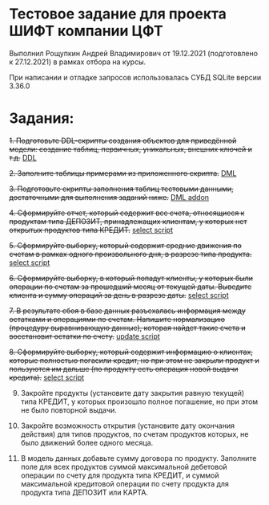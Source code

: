# Тестовое задание для проекта ШИФТ компании ЦФТ
Выполнил Рощупкин Андрей Владимирович от 19.12.2021 (подготовлено к 27.12.2021) в рамках отбора на курсы.

При написании и отладке запросов использовалась СУБД SQLite версии 3.36.0
# Задания:

~~1.  Подготовьте DDL-скрипты создания объектов для приведённой модели: создание таблиц,
первичных, уникальных, внешних ключей и т.д.~~ <a href="https://github.com/andrros3030/shift_cft_test_task/blob/main/ddl.sql">DDL</a>

~~2.  Заполните таблицы примерами из приложенного скрипта.~~ <a href="https://github.com/andrros3030/shift_cft_test_task/blob/main/dml.sql">DML</a>

~~3.	Подготовьте скрипты заполнения таблиц тестовыми данными, достаточными для выполнения заданий ниже.~~ <a href="https://github.com/andrros3030/shift_cft_test_task/blob/main/dml2.sql">DML addon</a>

~~4.	Сформируйте отчет, который содержит все счета, относящиеся к продуктам типа ДЕПОЗИТ, принадлежащих клиентам, у которых нет открытых продуктов типа КРЕДИТ.~~ <a href="https://github.com/andrros3030/shift_cft_test_task/blob/main/task4.sql">select script</a>

~~5.	Сформируйте выборку, который содержит средние движения по счетам в рамках одного произвольного дня, в разрезе типа продукта.~~ <a href="https://github.com/andrros3030/shift_cft_test_task/blob/main/task5.sql">select script</a>

~~6.	Сформируйте выборку, в который попадут клиенты, у которых были операции по счетам за прошедший месяц от текущей даты. Выведите клиента и сумму операций за день в разрезе даты.~~ <a href="https://github.com/andrros3030/shift_cft_test_task/blob/main/task6.sql">select script</a>

~~7.	В результате сбоя в базе данных разъехалась информация между остатками и операциями по счетам. Напишите нормализацию (процедуру выравнивающую данные), которая найдет такие счета и восстановит остатки по счету.~~ <a href="https://github.com/andrros3030/shift_cft_test_task/blob/main/task7.sql">update script</a>

~~8.	Сформируйте выборку, который содержит информацию о клиентах, которые полностью погасили кредит, но при этом не закрыли продукт и пользуются им дальше (по продукту есть операция новой выдачи кредита).~~ <a href="https://github.com/andrros3030/shift_cft_test_task/blob/main/task8.sql">select script</a>

9.	Закройте продукты (установите дату закрытия равную текущей) типа КРЕДИТ, у которых произошло полное погашение, но при этом не было повторной выдачи.

10.	Закройте возможность открытия (установите дату окончания действия) для типов продуктов, по счетам продуктов которых, не было движений более одного месяца.

11.	В модель данных добавьте сумму договора по продукту. Заполните поле для всех продуктов суммой максимальной дебетовой операции по счету для продукта типа КРЕДИТ, и суммой максимальной кредитовой операции по счету продукта для продукта типа ДЕПОЗИТ или КАРТА.
